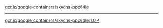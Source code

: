 [gcr.io/google-containers/skydns-ppc64le](https://hub.docker.com/r/anjia0532/skydns-ppc64le/tags/) 

----
[gcr.io/google_containers/skydns-ppc64le:1.0 √](https://hub.docker.com/r/anjia0532/skydns-ppc64le/tags/)

